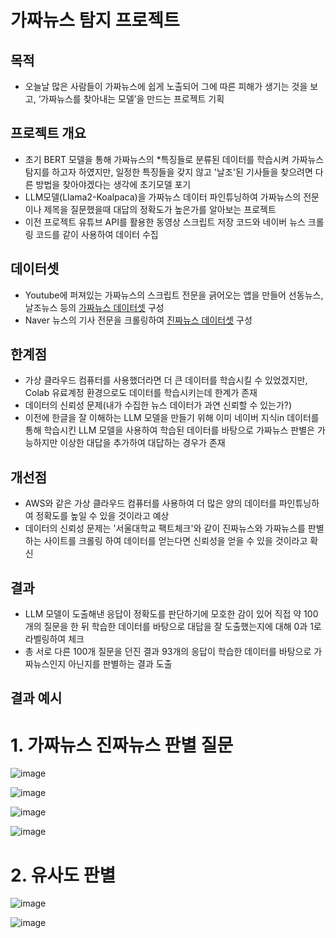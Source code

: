 # 가짜뉴스 탐지 프로젝트
## 목적
- 오늘날 많은 사람들이 가짜뉴스에 쉽게 노출되어 그에 따른 피해가 생기는 것을 보고, ‘가짜뉴스를 찾아내는 모델’을 만드는 프로젝트 기획

## 프로젝트 개요
- 초기 BERT 모델을 통해 가짜뉴스의 *특징들로 분류된 데이터를 학습시켜 가짜뉴스 탐지를 하고자 하였지만, 일정한 특징들을 갖지 않고 '날조'된 기사들을 찾으려면 다른 방법을 찾아야겠다는 생각에 초기모델 포기
- LLM모델(Llama2-Koalpaca)을 가짜뉴스 데이터 파인튜닝하여 가짜뉴스의 전문이나 제목을 질문했을때 대답의 정확도가 높은가를 알아보는 프로젝트
- 이전 프로젝트 유튜브 API를 활용한 동영상 스크립트 저장 코드와 네이버 뉴스 크롤링 코드를 같이 사용하여 데이터 수집

## 데이터셋
- Youtube에 퍼져있는 가짜뉴스의 스크립트 전문을 긁어오는 앱을 만들어 선동뉴스, 날조뉴스 등의 [가짜뉴스 데이터셋](https://github.com/brownnyi/YoutubeAPI) 구성
- Naver 뉴스의 기사 전문을 크롤링하여 [진짜뉴스 데이터셋](https://github.com/brownnyi/NaverNews) 구성

## 한계점
- 가상 클라우드 컴퓨터를 사용했더라면 더 큰 데이터를 학습시킬 수 있었겠지만, Colab 유료계정 환경으로도 데이터를 학습시키는데 한계가 존재
- 데이터의 신뢰성 문제(내가 수집한 뉴스 데이터가 과연 신뢰할 수 있는가?)
- 이전에 한글을 잘 이해하는 LLM 모델을 만들기 위해 이미 네이버 지식in 데이터를 통해 학습시킨 LLM 모델을 사용하여 학습된 데이터를 바탕으로 가짜뉴스 판별은 가능하지만 이상한 대답을 추가하여 대답하는 경우가 존재

## 개선점
- AWS와 같은 가상 클라우드 컴퓨터를 사용하여 더 많은 양의 데이터를 파인튜닝하여 정확도를 높일 수 있을 것이라고 예상
- 데이터의 신뢰성 문제는 '서울대학교 팩트체크'와 같이 진짜뉴스와 가짜뉴스를 판별하는 사이트를 크롤링 하여 데이터를 얻는다면 신뢰성을 얻을 수 있을 것이라고 확신

## 결과
- LLM 모델이 도출해낸 응답이 정확도를 판단하기에 모호한 감이 있어 직접 약 100개의 질문을 한 뒤 학습한 데이터를 바탕으로 대답을 잘 도출했는지에 대해 0과 1로 라벨링하여 체크
- 총 서로 다른 100개 질문을 던진 결과 93개의 응답이 학습한 데이터를 바탕으로 가짜뉴스인지 아닌지를 판별하는 결과 도출

## 결과 예시
# 1. 가짜뉴스 진짜뉴스 판별 질문
![image](https://github.com/user-attachments/assets/5c179beb-12e6-4925-8456-ac24f29be03d)

![image](https://github.com/user-attachments/assets/958292fb-11c5-4641-b2e5-cf568305ffa9)

![image](https://github.com/user-attachments/assets/1c9e664d-ec3d-40f8-8c21-971b330dda68)

![image](https://github.com/user-attachments/assets/e8b312fb-d5c5-45b7-aa9c-c7384661713c)

# 2. 유사도 판별
![image](https://github.com/user-attachments/assets/4147204e-7bcd-4860-9abf-7cdd9e6e6462)

![image](https://github.com/user-attachments/assets/275c21db-18f7-48e8-a762-385ade16047a)

